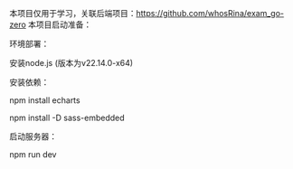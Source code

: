 本项目仅用于学习，关联后端项目：https://github.com/whosRina/exam_go-zero
本项目启动准备：

环境部署：

安装node.js (版本为v22.14.0-x64)

安装依赖：

npm install echarts 

npm install -D sass-embedded

启动服务器：

npm run dev
